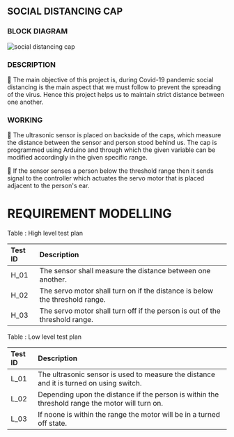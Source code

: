 ## SOCIAL DISTANCING CAP
### BLOCK DIAGRAM

![social distancing cap](https://user-images.githubusercontent.com/42488087/155119437-e711f269-ef87-422a-9b32-867863a97290.PNG)

### DESCRIPTION
 :dart: The main objective of this project is, during Covid-19 pandemic social distancing is the main aspect that we must follow to prevent the spreading of the virus. Hence this project helps us to maintain strict distance between one another.
 
 ### WORKING
 :dart: The ultrasonic sensor is placed on backside of the caps, which measure the distance between the sensor and person stood behind us. The cap is programmed using Arduino and through which the given variable can be modified accordingly in the given specific range.</br>
 
 :dart: If the sensor senses a person below the threshold range then it sends signal to the controller which actuates the servo motor that is placed adjacent to the person's ear.
 
 # REQUIREMENT MODELLING
 
 Table : High level test plan</br>

|Test ID| Description| 
|:------|:-----------|
| H_01 | The sensor shall measure the distance between one another. | 
| H_02 | The servo motor shall turn on if the distance is below the threshold range. |
| H_03 | The servo motor shall turn off if the person is out of the threshold range. |

Table : Low level test plan</br>

|Test ID| Description|
|:------|:-----------|
|L_01| The ultrasonic sensor is used to measure the distance and it is turned on using switch.|
|L_02| Depending upon the distance if the person is within the threshold range the motor will turn on.|
|L_03| If noone is within the range the motor will be in a turned off state.|



